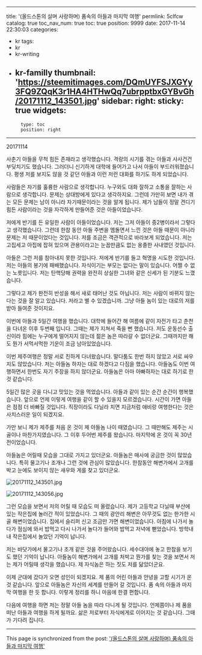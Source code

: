 
---
title: '(올드스톤의 살며 사랑하며) 품속의 아들과 마지막 여행'
permlink: 5clfcw
catalog: true
toc_nav_num: true
toc: true
position: 9999
date: 2017-11-14 22:30:03
categories:
- kr
tags:
- kr
- kr-writing
- kr-familly
thumbnail: 'https://steemitimages.com/DQmUYFSJXGYy3FQ9ZQqK3r1HA4HTHwQq7ubrpptbxGYBvGh/20171112_143501.jpg'
sidebar:
    right:
        sticky: true
widgets:
    -
        type: toc
        position: right
---


20171114


사춘기 아들을 무척 힘든 존재라고 생각했습니다. 격랑의 시기를 겪는 아들과 사사건건 부딪치기도 했습니다. 그러더니 신기하게 대학에 들어가고 나서 아들이 부드러워졌습니다. 평생 저를 보지도 않을 것 같던 아들과 이런 저런 대화를 하기도 하게 되었습니다. 

사람들은 자기를 훌륭한 사람으로 생각합니다. 누구와도 대화 잘하고 소통을 잘하는 사람으로 생각합니다. 문제는 상대방에게 있다고 생각하지요. 그런데 가만히 보면 내가 겪는 모든 문제는 남이 아니라 자기때문이라는 것을 알게 됩니다. 제가 남들이 정말 견디기 힘든 사람이라는 것을 자각하게 만들어준 것은 아들이었습니다. 

저에게 반기를 든 유일한 사람이 아들이었습니다. 저는 그저 아들이 중2병이라서 그렇다고 생각했습니다. 그런데 한참 동안 아들 주변을 멤돌면서 느낀 것은 아들 때문이 아니라 문제는 저 때문이었다는 것입니다. 저를 조금은 객관적으로 바라보게 되었습니다. 저는 고집세고 아집에 잡혀 있으며 관용이라고는 눈꼽만큼도 없는 옹졸한 사내였던 것입니다. 

아들은 그런 저를 참아내지 못한 것입니다. 저에게 반기를 들고 혁명을 시도한 것입니다. 저는 아들의 봉기에 패배했습니다. 자식이기는 부모는 없다는 말이 있습니다. 어쩔 수 없는 노릇입니다. 저는 탄핵당해 권력을 완전히 상실한 그녀와 같은 신세가 된 기분도 느꼈습니다. 

그렇다고 제가 완전히 반성을 해서 새로 태어난 것도 아닙니다. 저는 사람이 바뀌지 않는다는 것을 잘 알고 있습니다. 저라고 별 수 있겠습니까. 그냥 아들 놈이 있는 대로의 저를 받아 들여준 것이지요. 

이번에 아들과 5일간 여행을 했습니다. 대학에 들어간 해 여름에 같이 자전가 타고 춘천을 다녀온 이후 두번째 입니다. 그때는 제가 지쳐서 죽을 뻔 했습니다. 저도 운동선수 출신이라 힘에는 누구에게 떨어지지 않는데 젊은 놈은 따라갈 수 없더군요. 그때까지만 해도 뭔가 서먹서먹한 기운이 조금 남아있었습니다. 

이번 제주여행은 정말 서로 친하게 다녀왔습니다. 말다툼도 한번 하지 않았고 서로 싸우지도 않았습니다. 저는 아들놈 하자는 대로 하겠다고 다짐을 했습니다. 아들놈도 이번 여행하면서 한번도 자기 주장을 하지 않더군요. 아들놈은 아마 아빠하자는 대로 하기로 한 것 같습니다. 

5일간 많은 곳을 다니고 맛있는 것을 먹었습니다. 아들과 같이 있는 순간 순간이 행복했습니다. 앞으로 언제 이렇게 여행을 같이 할 수 있을지 모르겠습니다. 시간이 가면 아들은 점점 더 바빠질 것입니다. 직장이라도 다닐라 치면 지금처럼 애비랑 여행한다는 것은 사치스러운 일이 되겠지요.

가만 보니 제가 제주를 처음 온 것이  제 아들놈 나이 때였습니다. 그 때만해도 제주는 시골이나 마찬가지였습니다. 그 이후 두어번 제주를 왔습니다. 마지막에 온 것이 꼭 30년 전이었습니다. 

아들놈은 어릴때 모습을 그대로 가지고 있더군요. 아들놈은 매사에 궁금한 것이 많았습니다. 특히 물고기나 조개나 그런 것에 관심이 많았습니다. 한참동안  해변가에서 고개를 박고 눈에도 보이지 않는 새우와 게를 찾고 있더군요. 

![20171112_143501.jpg](https://steemitimages.com/DQmUYFSJXGYy3FQ9ZQqK3r1HA4HTHwQq7ubrpptbxGYBvGh/20171112_143501.jpg)

![20171112_143056.jpg](https://steemitimages.com/DQmPVrXiNqYCriAgCxtBoeckbFVksRChnDPC5QSPZGmCDdd/20171112_143056.jpg)

그런 모습을 보면서 저의 어릴 때 모습도 떠 올렸습니다. 제가 고등학교 다닐때 부산에 있는 작은집에 놀러간 적이 있었습니다. 그 때의 광안리 해변은 아무것도 없는 한가한 시골 해변이었습니다. 집에서 슬리퍼 신고 조금만 가면 해변이었습니다. 아침에 나가서 놀다가 점심에 와서 밥먹고 다시 나가서 놀다가 들어와 밥먹고 저녁에 뻗었습니다. 방학내내 작은집에서 놀았던 기억이 납니다. 

저는 바닷가에서 물고기나 조개 같은 것을 주어왔습니다. 세수대야에 놓고 한참을 보기도 했던 기억이 납니다. 아들놈이 해변가에서 고개를 처박고 뭔가를 찾는 것을 보면서 저는 제가 어릴때 생각을 했습니다.  제 자식놈은 하는 짓도 저를 닮았더군요. 

이제 군대에 갔다가 오면 성인이 되겠지요.  제 품의 어린 아들과 안녕을 고할 시기가 온 것 같습니다. 앞으로 아들놈은 자신의 세계를 만들어 갈 것입니다. 품 속의 아들과 마지막 여행을 한 듯 합니다. 이렇게 정리를 하니 마음에 한결 편합니다.

다음에 여행을 하면 저는 정말 아들 놈을 따라 다니게 될 것입니다. 언제쯤이나 제 품을 떠난 아들과 여행을 하게 될까요. 삶은 저로부터 자식에게로 이어지는 것 같습니다. 그때가 기다려 집니다.

- - -

This page is synchronized from the post: ['(올드스톤의 살며 사랑하며) 품속의 아들과 마지막 여행'](https://steemit.com/@oldstone/5clfcw)

